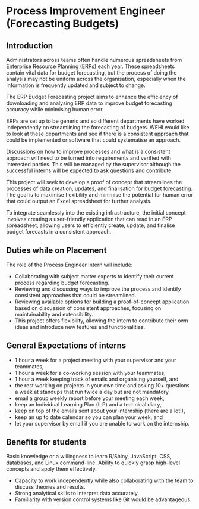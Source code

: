 # Process Improvement Engineer (Forecasting Budgets)
## Introduction

Administrators across teams often handle numerous spreadsheets from Enterprise Resource Planning (ERPs) each year. These spreadsheets contain vital data for budget forecasting, but the process of doing the analysis may not be uniform across the organisation, especially when the information is frequently updated and subject to change.

The ERP Budget Forecasting project aims to enhance the efficiency of downloading and analysing ERP data to improve budget forecasting accuracy while minimising human error.

ERPs are set up to be generic and so different departments have worked independently on streamlining the forecasting of budgets. WEHI would like to look at these departments and see if there is a consistent approach that could be implemented or software that could systematise an approach.

Discussions on how to improve processes and what is a consistent approach will need to be turned into requirements and verified with interested parties. This will be managed by the supervisor although the successful interns will be expected to ask questions and contribute.

This project will seek to develop a proof of concept that streamlines the processes of data creation, updates, and finalisation for budget forecasting. The goal is to maximise flexibility and minimise the potential for human error that could output an Excel spreadsheet for further analysis.

To integrate seamlessly into the existing infrastructure, the initial concept involves creating a user-friendly application that can read in an ERP spreadsheet, allowing users to efficiently create, update, and finalise budget forecasts in a consistent approach. 

## Duties while on Placement
The role of the Process Engineer Intern will include:
- Collaborating with subject matter experts to identify their current process regarding budget forecasting.
- Reviewing and discussing ways to improve the process and identify consistent approaches that could be streamlined.
- Reviewing available options for building a proof-of-concept application based on discussion of consistent approaches, focusing on maintainability and extensibility.
- This project offers flexibility, allowing the intern to contribute their own ideas and introduce new features and functionalities.

## General Expectations of interns
- 1 hour a week for a project meeting with your supervisor and your teammates,
- 1 hour a week for a co-working session with your teammates,
- 1 hour a week keeping track of emails and organising yourself, and
- the rest working on projects in your own time and asking 10+ questions a week at standups that run twice a day but are not mandatory
- email a group weekly report before your meeting each week,
- keep an Individual Learning Plan (ILP) and a technical diary,
- keep on top of the emails sent about your internship (there are a lot!),
- keep an up to date calendar so you can plan your week, and
- let your supervisor by email if you are unable to work on the internship.

## Benefits for students 

Basic knowledge or a willingness to learn R/Shiny, JavaScript, CSS, databases, and Linux command-line.
Ability to quickly grasp high-level concepts and apply them effectively.
- Capacity to work independently while also collaborating with the team to discuss theories and results.
- Strong analytical skills to interpret data accurately.
- Familiarity with version control systems like Git would be advantageous.

